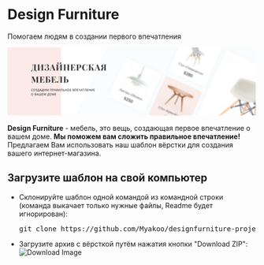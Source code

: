 # Design Furniture

<p>Помогаем людям в создании первого впечатления</p>

<p>
	<img src="https://raw.githubusercontent.com/Myakoo/designfurniture-project/master/.github/images/preview.jpg" alt="Preview">
</p>

**Design Furniture** - мебель, это вещь, создающая первое впечатление о вашем доме. **Мы поможем вам сложить правильное впечатление!** Предлагаем Вам использовать наш шаблон вёрстки для создания вашего интернет-магазина.


<h2>Загрузите шаблон на свой компьютер</h2>

- Склонируйте шаблон одной командой из командной строки (команда выкачает только нужные файлы, Readme будет игнорирован):
	<pre>git clone https://github.com/Myakoo/designfurniture-project.git .; rm -rf trunk readme.md .git dist</pre>
- Загрузите архив с вёрсткой путём нажатия кнопки "Download ZIP":
	<img src="https://raw.githubusercontent.com/Myakoo/designfurniture-project/master/.github/images/download-button.png" alt="Download Image">
